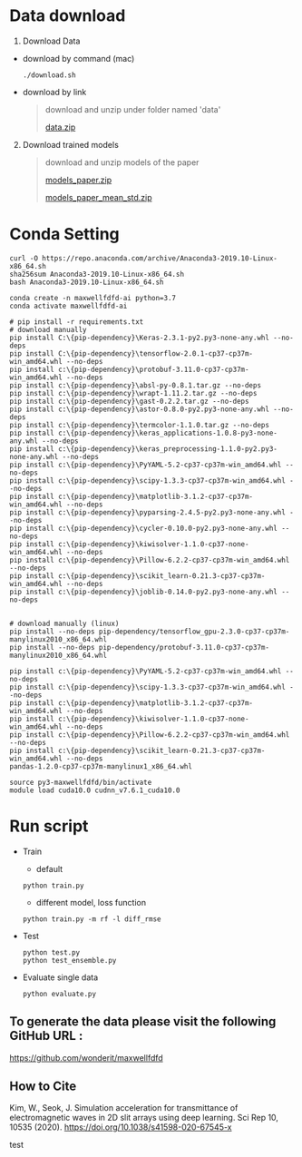 # Data download

1. Download Data

* download by command (mac)
    ```shell script
    ./download.sh 
    ```

* download by link
    >   download and unzip under folder named 'data'
    >
    >   [data.zip](https://drive.google.com/uc?id=14-Bl89OzRtLM1MCW2H81Xvivq8EvTrmB)

2. Download trained models

    >   download and unzip models of the paper
    >
    >   [models_paper.zip](https://drive.google.com/uc?id=1lvexOJmZ8zGHecwOwAGBoEjxRj9YXBO4)
    >
    >   [models_paper_mean_std.zip](https://drive.google.com/uc?id=13ySFQd77kpqrBS61HuaK-YA9fs8hOSJH)


# Conda Setting

```shell script
curl -O https://repo.anaconda.com/archive/Anaconda3-2019.10-Linux-x86_64.sh
sha256sum Anaconda3-2019.10-Linux-x86_64.sh
bash Anaconda3-2019.10-Linux-x86_64.sh

conda create -n maxwellfdfd-ai python=3.7
conda activate maxwellfdfd-ai

# pip install -r requirements.txt
# download manually 
pip install C:\{pip-dependency}\Keras-2.3.1-py2.py3-none-any.whl --no-deps
pip install C:\{pip-dependency}\tensorflow-2.0.1-cp37-cp37m-win_amd64.whl --no-deps
pip install c:\{pip-dependency}\protobuf-3.11.0-cp37-cp37m-win_amd64.whl --no-deps
pip install c:\{pip-dependency}\absl-py-0.8.1.tar.gz --no-deps
pip install c:\{pip-dependency}\wrapt-1.11.2.tar.gz --no-deps
pip install c:\{pip-dependency}\gast-0.2.2.tar.gz --no-deps
pip install c:\{pip-dependency}\astor-0.8.0-py2.py3-none-any.whl --no-deps
pip install c:\{pip-dependency}\termcolor-1.1.0.tar.gz --no-deps
pip install c:\{pip-dependency}\keras_applications-1.0.8-py3-none-any.whl --no-deps
pip install c:\{pip-dependency}\keras_preprocessing-1.1.0-py2.py3-none-any.whl --no-deps
pip install c:\{pip-dependency}\PyYAML-5.2-cp37-cp37m-win_amd64.whl --no-deps
pip install c:\{pip-dependency}\scipy-1.3.3-cp37-cp37m-win_amd64.whl --no-deps
pip install c:\{pip-dependency}\matplotlib-3.1.2-cp37-cp37m-win_amd64.whl --no-deps
pip install c:\{pip-dependency}\pyparsing-2.4.5-py2.py3-none-any.whl --no-deps
pip install c:\{pip-dependency}\cycler-0.10.0-py2.py3-none-any.whl --no-deps
pip install c:\{pip-dependency}\kiwisolver-1.1.0-cp37-none-win_amd64.whl --no-deps
pip install c:\{pip-dependency}\Pillow-6.2.2-cp37-cp37m-win_amd64.whl --no-deps
pip install c:\{pip-dependency}\scikit_learn-0.21.3-cp37-cp37m-win_amd64.whl --no-deps
pip install c:\{pip-dependency}\joblib-0.14.0-py2.py3-none-any.whl --no-deps


# download manually (linux)
pip install --no-deps pip-dependency/tensorflow_gpu-2.3.0-cp37-cp37m-manylinux2010_x86_64.whl
pip install --no-deps pip-dependency/protobuf-3.11.0-cp37-cp37m-manylinux2010_x86_64.whl

pip install c:\{pip-dependency}\PyYAML-5.2-cp37-cp37m-win_amd64.whl --no-deps
pip install c:\{pip-dependency}\scipy-1.3.3-cp37-cp37m-win_amd64.whl --no-deps
pip install c:\{pip-dependency}\matplotlib-3.1.2-cp37-cp37m-win_amd64.whl --no-deps
pip install c:\{pip-dependency}\kiwisolver-1.1.0-cp37-none-win_amd64.whl --no-deps
pip install c:\{pip-dependency}\Pillow-6.2.2-cp37-cp37m-win_amd64.whl --no-deps
pip install c:\{pip-dependency}\scikit_learn-0.21.3-cp37-cp37m-win_amd64.whl --no-deps
pandas-1.2.0-cp37-cp37m-manylinux1_x86_64.whl 

source py3-maxwellfdfd/bin/activate
module load cuda10.0 cudnn_v7.6.1_cuda10.0
```

 
# Run script 

* Train
    - default
    ```shell script
    python train.py 
    ```
 
    - different model, loss function
    ```shell script
    python train.py -m rf -l diff_rmse
    ```


* Test
    ```shell script
    python test.py 
    python test_ensemble.py
    ```

* Evaluate single data

    ```shell script
    python evaluate.py 
    ```

## To generate the data please visit the following GitHub URL : 
https://github.com/wonderit/maxwellfdfd

## How to Cite
Kim, W., Seok, J. Simulation acceleration for transmittance of electromagnetic waves in 2D slit arrays using deep learning. Sci Rep 10, 10535 (2020). https://doi.org/10.1038/s41598-020-67545-x

test